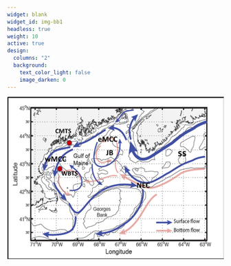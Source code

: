 ```yaml
---
widget: blank
widget_id: img-bb1
headless: true
weight: 10
active: true
design:
  columns: "2"
  background:
    text_color_light: false
    image_darken: 0
---
```

![](/assets/media/ismn_mbon.png)